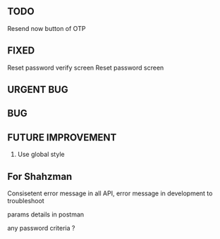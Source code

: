 ## TODO

Resend now button of OTP

## FIXED

Reset password verify screen
Reset password screen

## URGENT BUG

## BUG

## FUTURE IMPROVEMENT

1. Use global style

## For Shahzman

Consisetent error message in all API, error message in development to troubleshoot

params details in postman

any password criteria ?
